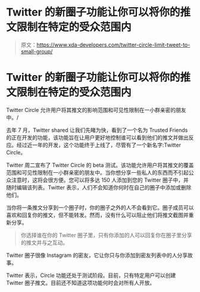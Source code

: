 # Twitter 的新圈子功能让你可以将你的推文限制在特定的受众范围内

> 原文：<https://www.xda-developers.com/twitter-circle-limit-tweet-to-small-group/>

# Twitter 的新圈子功能让你可以将你的推文限制在特定的受众范围内

Twitter Circle 允许用户将其推文的影响范围和可见性限制在一小群亲密的朋友中。/

去年 7 月，Twitter shared 让我们先睹为快，看到了一个名为 Trusted Friends 的正在开发的功能，该功能旨在让用户更好地控制谁可以看到他们的推文并做出反应。经过近一年的开发，这个功能终于上线了，尽管有了一个新名字:Twitter Circle。

Twitter 周二宣布了 Twitter Circle 的 beta 测试。该功能允许用户将其推文的覆盖范围和可见性限制在一小群亲密的朋友中。当你想分享一些私人的东西而不引起公众注意时，这将会很方便。您可以将多达 150 人添加到您的 Twitter 圈子中，并随时编辑该列表。Twitter 表示，人们不会知道你何时在自己的圈子中添加或删除他们。

当你将一条推文分享到一个圈子时，你的圈子之外的人不会看到它。圈子成员可以喜欢和回复你的推文，但不能转发。然而，没有什么可以阻止他们将推文截图并重新分享。

> 你选择谁在你的 Twitter 圈子里，只有你添加的人可以回复你在圈子里分享的推文并与之互动。

Twitter 圈子很像 Instagram 的密友，它让你只与你添加到密友列表中的人分享故事。

Twitter 表示，Circle 功能还处于测试阶段。目前，只有特定用户可以创建 Twitter 圈子推文。目前还不知道这项功能何时会对所有人开放。